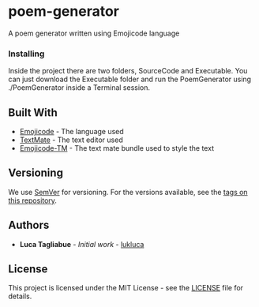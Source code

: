 # poem-generator

A poem generator written using Emojicode language

### Installing

Inside the project there are two folders, SourceCode and Executable. You can just download the Executable folder and run the PoemGenerator using ./PoemGenerator inside a Terminal session.

## Built With

* [Emojicode](https://www.emojicode.org/) - The language used
* [TextMate](https://macromates.com/) - The text editor used
* [Emojicode-TM](https://github.com/ThatsJustCheesy/Emojicode-TM) - The text mate bundle used to style the text

## Versioning

We use [SemVer](http://semver.org/) for versioning. For the versions available, see the [tags on this repository](https://github.com/lukluca/poem-generator/tags). 

## Authors

* **Luca Tagliabue** - *Initial work* - [lukluca](https://github.com/lukluca)

## License

This project is licensed under the MIT License - see the [LICENSE](LICENSE) file for details.
